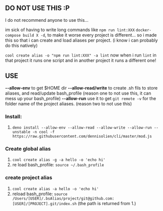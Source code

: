## DO NOT USE THIS :P

I do not recommend anyone to use this...

im sick of having to write long commands like `npm run lint:XXX` `docker-compose build X -d`, to make it worse every project is different...
so i made this so that i can create and load aliases per project. (i know i can probably do this natively)

`cool create alias -o "npm run lint:XXX" -a lint` now when i run `lint` in that project it runs one script and in another project it 
runs a different one! 

## USE
**--allow-env** to get $HOME dir
**--allow-read/write** to create .sh fils to store aliases, and read/update bash_profile (reason one to not use this, it can mess up your bash_profile)
**--allow-run** use it to get `git remote -v` for the folder name of the project aliases. (reason two to not use this)

### Install:
  1. `deno install --allow-env --allow-read --allow-write --allow-run --unstable -n cool -f https://raw.githubusercontent.com/dennisolien/cli/master/mod.js`
  
### Create global alias
  1. `cool create alias -g -a hello -o 'echo hi'`
  2. re load bash_profile: `source ~/.bash_profile`

### create project alias
  1. `cool create alias -a hello -o 'echo hi'`
  2. reload bash_profile: `source /Users/[USER]/.bsAlias/project/git@github.com:[USER]/[PROJECT].git/index.sh` (the path is returned from 1.)